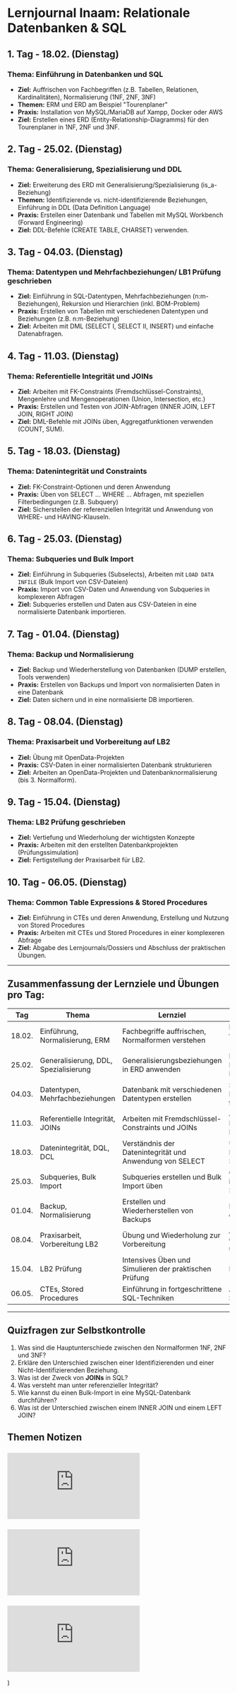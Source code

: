 # Lernjournal Inaam: Relationale Datenbanken & SQL

## 1. Tag - 18.02. (Dienstag)
### Thema: Einführung in Datenbanken und SQL
- **Ziel:** Auffrischen von Fachbegriffen (z.B. Tabellen, Relationen, Kardinalitäten), Normalisierung (1NF, 2NF, 3NF)
- **Themen:** ERM und ERD am Beispiel "Tourenplaner"
- **Praxis:** Installation von MySQL/MariaDB auf Xampp, Docker oder AWS
- **Ziel:** Erstellen eines ERD (Entity-Relationship-Diagramms) für den Tourenplaner in 1NF, 2NF und 3NF.

## 2. Tag - 25.02. (Dienstag)
### Thema: Generalisierung, Spezialisierung und DDL
- **Ziel:** Erweiterung des ERD mit Generalisierung/Spezialisierung (is_a-Beziehung)
- **Themen:** Identifizierende vs. nicht-identifizierende Beziehungen, Einführung in DDL (Data Definition Language)
- **Praxis:** Erstellen einer Datenbank und Tabellen mit MySQL Workbench (Forward Engineering)
- **Ziel:** DDL-Befehle (CREATE TABLE, CHARSET) verwenden.

## 3. Tag - 04.03. (Dienstag)
### Thema: Datentypen und Mehrfachbeziehungen/ LB1 Prüfung geschrieben 
- **Ziel:** Einführung in SQL-Datentypen, Mehrfachbeziehungen (n:m-Beziehungen), Rekursion und Hierarchien (inkl. BOM-Problem)
- **Praxis:** Erstellen von Tabellen mit verschiedenen Datentypen und Beziehungen (z.B. n:m-Beziehung)
- **Ziel:** Arbeiten mit DML (SELECT I, SELECT II, INSERT) und einfache Datenabfragen.

## 4. Tag - 11.03. (Dienstag)
### Thema: Referentielle Integrität und JOINs
- **Ziel:** Arbeiten mit FK-Constraints (Fremdschlüssel-Constraints), Mengenlehre und Mengenoperationen (Union, Intersection, etc.)
- **Praxis:** Erstellen und Testen von JOIN-Abfragen (INNER JOIN, LEFT JOIN, RIGHT JOIN)
- **Ziel:** DML-Befehle mit JOINs üben, Aggregatfunktionen verwenden (COUNT, SUM).

## 5. Tag - 18.03. (Dienstag)
### Thema: Datenintegrität und Constraints
- **Ziel:** FK-Constraint-Optionen und deren Anwendung
- **Praxis:** Üben von SELECT ... WHERE ... Abfragen, mit speziellen Filterbedingungen (z.B. Subquery)
- **Ziel:** Sicherstellen der referenziellen Integrität und Anwendung von WHERE- und HAVING-Klauseln.

## 6. Tag - 25.03. (Dienstag)
### Thema: Subqueries und Bulk Import
- **Ziel:** Einführung in Subqueries (Subselects), Arbeiten mit `LOAD DATA INFILE` (Bulk Import von CSV-Dateien)
- **Praxis:** Import von CSV-Daten und Anwendung von Subqueries in komplexeren Abfragen
- **Ziel:** Subqueries erstellen und Daten aus CSV-Dateien in eine normalisierte Datenbank importieren.

## 7. Tag - 01.04. (Dienstag)
### Thema: Backup und Normalisierung
- **Ziel:** Backup und Wiederherstellung von Datenbanken (DUMP erstellen, Tools verwenden)
- **Praxis:** Erstellen von Backups und Import von normalisierten Daten in eine Datenbank
- **Ziel:** Daten sichern und in eine normalisierte DB importieren.

## 8. Tag - 08.04. (Dienstag)
### Thema: Praxisarbeit und Vorbereitung auf LB2
- **Ziel:** Übung mit OpenData-Projekten
- **Praxis:** CSV-Daten in einer normalisierten Datenbank strukturieren
- **Ziel:** Arbeiten an OpenData-Projekten und Datenbanknormalisierung (bis 3. Normalform).

## 9. Tag - 15.04. (Dienstag)
### Thema: LB2 Prüfung geschrieben 
- **Ziel:** Vertiefung und Wiederholung der wichtigsten Konzepte
- **Praxis:** Arbeiten mit den erstellten Datenbankprojekten (Prüfungssimulation)
- **Ziel:** Fertigstellung der Praxisarbeit für LB2.

## 10. Tag - 06.05. (Dienstag)
### Thema: Common Table Expressions & Stored Procedures
- **Ziel:** Einführung in CTEs und deren Anwendung, Erstellung und Nutzung von Stored Procedures
- **Praxis:** Arbeiten mit CTEs und Stored Procedures in einer komplexeren Abfrage
- **Ziel:** Abgabe des Lernjournals/Dossiers und Abschluss der praktischen Übungen.

---

## Zusammenfassung der Lernziele und Übungen pro Tag:

| **Tag** | **Thema** | **Lernziel** | **Übung/Beispiel** |
|---------|-----------|--------------|---------------------|
| 18.02. | Einführung, Normalisierung, ERM | Fachbegriffe auffrischen, Normalformen verstehen | Erstellen eines ERD für den Tourenplaner (1NF, 2NF, 3NF) |
| 25.02. | Generalisierung, DDL, Spezialisierung | Generalisierungsbeziehungen in ERD anwenden | Erstellen einer Datenbankstruktur mit MySQL Workbench |
| 04.03. | Datentypen, Mehrfachbeziehungen | Datenbank mit verschiedenen Datentypen erstellen | SELECT, INSERT, Mehrfachbeziehungen testen |
| 11.03. | Referentielle Integrität, JOINs | Arbeiten mit Fremdschlüssel-Constraints und JOINs | JOINs mit INNER, LEFT, RIGHT und FULL OUTER |
| 18.03. | Datenintegrität, DQL, DCL | Verständnis der Datenintegrität und Anwendung von SELECT | Übung mit WHERE, HAVING, und Subqueries |
| 25.03. | Subqueries, Bulk Import | Subqueries erstellen und Bulk Import üben | CSV-Daten importieren, Subquery-Abfragen |
| 01.04. | Backup, Normalisierung | Erstellen und Wiederherstellen von Backups | Normalisierte Daten in die DB importieren |
| 08.04. | Praxisarbeit, Vorbereitung LB2 | Übung und Wiederholung zur Vorbereitung | Arbeiten an OpenData-Projekten und CSV-Import |
| 15.04. | LB2 Prüfung | Intensives Üben und Simulieren der praktischen Prüfung | Pfrüfungeschrieben |
| 06.05. | CTEs, Stored Procedures | Einführung in fortgeschrittene SQL-Techniken | Arbeiten mit CTEs und Stored Procedures |

---

## Quizfragen zur Selbstkontrolle

1. Was sind die Hauptunterschiede zwischen den Normalformen 1NF, 2NF und 3NF?
2. Erkläre den Unterschied zwischen einer Identifizierenden und einer Nicht-Identifizierenden Beziehung.
3. Was ist der Zweck von **JOINs** in SQL?
4. Was versteht man unter referenzieller Integrität?
5. Wie kannst du einen Bulk-Import in eine MySQL-Datenbank durchführen?
6. Was ist der Unterschied zwischen einem INNER JOIN und einem LEFT JOIN?

## Themen Notizen 
### ![Notizen zur LB1](https://github.com/InaamA21/M164-Datenbanken-erstellen-und-Daten-einf-gen/blob/main/Grund_Informationen.md) 
### ![Notizen zur LB2](https://github.com/InaamA21/M164-Datenbanken-erstellen-und-Daten-einf-gen/blob/main/SELECT_Datensicherung.md)
### ![CTEs Befehle](https://github.com/InaamA21/M164-Datenbanken-erstellen-und-Daten-einf-gen/blob/main/Common-Table-Expressions-CTEs.md)
)
